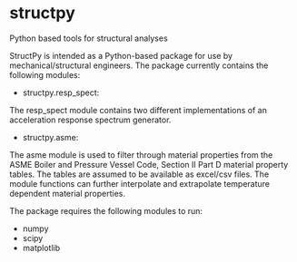 # structpy
Python based tools for structural analyses

StructPy is intended as a Python-based package for use by mechanical/structural engineers. 
The package currently contains the following modules:

- structpy.resp_spect:

The resp_spect module contains two different implementations of an acceleration response spectrum generator.

- structpy.asme:

The asme module is used to filter through material properties from the ASME Boiler and Pressure Vessel Code, Section II Part D 
material property tables. The tables are assumed to be available as excel/csv files. The module functions can further interpolate
and extrapolate temperature dependent material properties.

The package requires the following modules to run:
- numpy
- scipy
- matplotlib
